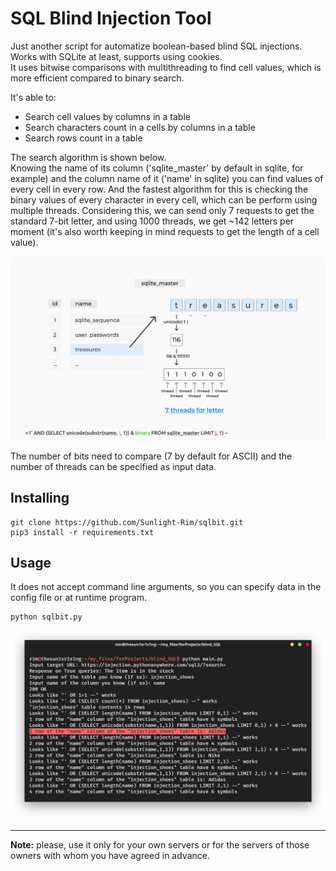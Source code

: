 # SQL Blind Injection Tool
Just another script for automatize boolean-based blind SQL injections. \
Works with SQLite at least, supports using cookies. \
It uses bitwise comparisons with multithreading to find cell values, which is more efficient compared to binary search.

It's able to:
* Search cell values by columns in a table
* Search characters count in a cells by columns in a table
* Search rows count in a table

The search algorithm is shown below. \
Knowing the name of its column ('sqlite_master' by default in sqlite, for example) and the column name of it ('name' in sqlite) you can find values ​​of every cell in every row. And the fastest algorithm for this is checking the binary values of every character in every cell, which can be perform using multiple threads. Considering this, we can send only 7 requests to get the standard 7-bit letter, and using 1000 threads, we get ~142 letters per moment (it's also worth keeping in mind requests to get the length of a cell value).

![idea](img/idea.jpg)

The number of bits need to compare (7 by default for ASCII) and the number of threads can be specified as input data.

## Installing
```
git clone https://github.com/Sunlight-Rim/sqlbit.git
pip3 install -r requirements.txt
```
## Usage
It does not accept command line arguments, so you can specify data in the config file or at runtime program.
```
python sqlbit.py
```

![screenshot](img/screenshot.png)

---
**Note:** please, use it only for your own servers or for the servers of those owners with whom you have agreed in advance.
